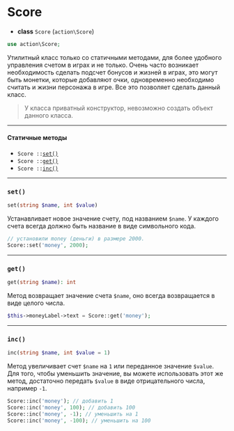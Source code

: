 # Score

- **class** `Score` (`action\Score`)
```php
use action\Score;
```

Утилитный класс только со статичными методами, для более удобного управления счетом в играх и не только. Очень часто возникает необходимость сделать подсчет бонусов и жизней в играх, это могут быть монетки, которые добавляют очки, одновременно необходимо считать и жизни персонажа в игре. Все это позволяет сделать данный класс.

> У класса приватный конструктор, невозможно создать объект данного класса.

---

#### Статичные методы

- `Score ::`[`set()`](#set)
- `Score ::`[`get()`](#get)
- `Score ::`[`inc()`](#inc)

---

### `set()`
```php
set(string $name, int $value)
```
Устанавливает новое значение счету, под названием `$name`. У каждого счета всегда должно быть название в виде символьного кода.

```php
// установили money (деньги) в размере 2000.
Score::set('money', 2000);
```

---

### `get()`
```php
get(string $name): int
```
Метод возвращает значение счета `$name`, оно всегда возвращается в виде целого числа.

```php
$this->moneyLabel->text = Score::get('money');
```

---

### `inc()`
```php
inc(string $name, int $value = 1)
```
Метод увеличивает счет `$name` на `1` или переданное значение `$value`. Для того, чтобы уменьшить значение, вы можете использовать этот же метод, достаточно передать `$value` в виде отрицательного числа, например `-1`.

```php
Score::inc('money'); // добавить 1
Score::inc('money', 100); // добавить 100
Score::inc('money', -1); // уменьшить на 1
Score::inc('money', -100); // уменьшить на 100
```